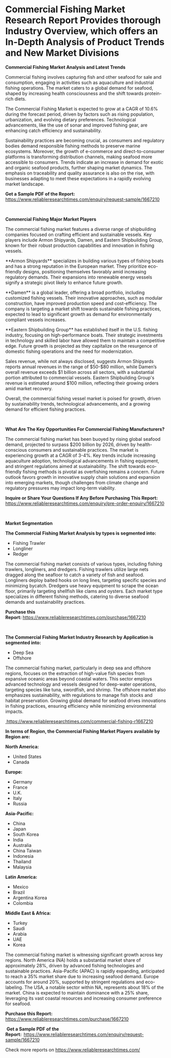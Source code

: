 <p><h1>Commercial Fishing Market Research Report Provides thorough Industry Overview, which offers an In-Depth Analysis of Product Trends and New Market Divisions</h1></p><p><strong>Commercial Fishing Market Analysis and Latest Trends</strong></p>
<p><p>Commercial fishing involves capturing fish and other seafood for sale and consumption, engaging in activities such as aquaculture and industrial fishing operations. The market caters to a global demand for seafood, shaped by increasing health consciousness and the shift towards protein-rich diets. </p><p>The Commercial Fishing Market is expected to grow at a CAGR of 10.6% during the forecast period, driven by factors such as rising population, urbanization, and evolving dietary preferences. Technological advancements, like the use of sonar and improved fishing gear, are enhancing catch efficiency and sustainability. </p><p>Sustainability practices are becoming crucial, as consumers and regulatory bodies demand responsible fishing methods to preserve marine ecosystems. Moreover, the growth of e-commerce and direct-to-consumer platforms is transforming distribution channels, making seafood more accessible to consumers. Trends indicate an increase in demand for exotic and organic seafood products, further shaping market dynamics. The emphasis on traceability and quality assurance is also on the rise, with businesses adapting to meet these expectations in a rapidly evolving market landscape.</p></p>
<p><strong>Get a Sample PDF of the Report:&nbsp;</strong> <a href="https://www.reliableresearchtimes.com/enquiry/request-sample/1667210?utm_campaign=3293&utm_medium=2&utm_source=Github&utm_content=ia&utm_term=06032025&utm_id=commercial-fishing">https://www.reliableresearchtimes.com/enquiry/request-sample/1667210</a></p>
<p>&nbsp;</p>
<p><strong>Commercial Fishing Major Market Players</strong></p>
<p><p>The commercial fishing market features a diverse range of shipbuilding companies focused on crafting efficient and sustainable vessels. Key players include Armon Shipyards, Damen, and Eastern Shipbuilding Group, known for their robust production capabilities and innovation in fishing vessels.</p><p>**Armon Shipyards** specializes in building various types of fishing boats and has a strong reputation in the European market. They prioritize eco-friendly designs, positioning themselves favorably amid increasing regulatory demands. Their expansions into renewable energy vessels signify a strategic pivot likely to enhance future growth.</p><p>**Damen** is a global leader, offering a broad portfolio, including customized fishing vessels. Their innovative approaches, such as modular construction, have improved production speed and cost-efficiency. The company is targeting a market shift towards sustainable fishing practices, expected to lead to significant growth as demand for environmentally compliant vessels increases.</p><p>**Eastern Shipbuilding Group** has established itself in the U.S. fishing industry, focusing on high-performance boats. Their strategic investments in technology and skilled labor have allowed them to maintain a competitive edge. Future growth is projected as they capitalize on the resurgence of domestic fishing operations and the need for modernization.</p><p>Sales revenue, while not always disclosed, suggests Armon Shipyards reports annual revenues in the range of $50-$80 million, while Damen’s overall revenue exceeds $1 billion across all sectors, with a substantial portion attributed to commercial vessels. Eastern Shipbuilding Group's revenue is estimated around $100 million, reflecting their growing orders amid market recovery.</p><p>Overall, the commercial fishing vessel market is poised for growth, driven by sustainability trends, technological advancements, and a growing demand for efficient fishing practices.</p></p>
<p>&nbsp;</p>
<p><strong>What Are The Key Opportunities For Commercial Fishing Manufacturers?</strong></p>
<p><p>The commercial fishing market has been buoyed by rising global seafood demand, projected to surpass $200 billion by 2026, driven by health-conscious consumers and sustainable practices. The market is experiencing growth at a CAGR of 3-4%. Key trends include increasing aquaculture adoption, technological advancements in fishing equipment, and stringent regulations aimed at sustainability. The shift towards eco-friendly fishing methods is pivotal as overfishing remains a concern. Future outlook favors growth in innovative supply chain solutions and expansion into emerging markets, though challenges from climate change and regulatory pressures may impact long-term viability.</p></p>
<p><strong>Inquire or Share Your Questions If Any Before Purchasing This Report:</strong> <a href="https://www.reliableresearchtimes.com/enquiry/pre-order-enquiry/1667210?utm_campaign=3293&utm_medium=2&utm_source=Github&utm_content=ia&utm_term=06032025&utm_id=commercial-fishing">https://www.reliableresearchtimes.com/enquiry/pre-order-enquiry/1667210</a></p>
<p>&nbsp;</p>
<p><strong>Market Segmentation</strong></p>
<p><strong>The Commercial Fishing Market Analysis by types is segmented into:</strong></p>
<p><ul><li>Fishing Trawler</li><li>Longliner</li><li>Redger</li></ul></p>
<p><p>The commercial fishing market consists of various types, including fishing trawlers, longliners, and dredgers. Fishing trawlers utilize large nets dragged along the seafloor to catch a variety of fish and seafood. Longliners deploy baited hooks on long lines, targeting specific species and minimizing bycatch. Dredgers use heavy equipment to scrape the ocean floor, primarily targeting shellfish like clams and oysters. Each market type specializes in different fishing methods, catering to diverse seafood demands and sustainability practices.</p></p>
<p><strong>Purchase this Report:&nbsp;</strong><a href="https://www.reliableresearchtimes.com/purchase/1667210?utm_campaign=3293&utm_medium=2&utm_source=Github&utm_content=ia&utm_term=06032025&utm_id=commercial-fishing">https://www.reliableresearchtimes.com/purchase/1667210</a></p>
<p>&nbsp;</p>
<p><strong>The Commercial Fishing Market Industry Research by Application is segmented into:</strong></p>
<p><ul><li>Deep Sea</li><li>Offshore</li></ul></p>
<p><p>The commercial fishing market, particularly in deep sea and offshore regions, focuses on the extraction of high-value fish species from expansive oceanic areas beyond coastal waters. This sector employs advanced technology and vessels designed for deep-water operations, targeting species like tuna, swordfish, and shrimp. The offshore market also emphasizes sustainability, with regulations to manage fish stocks and habitat preservation. Growing global demand for seafood drives innovations in fishing practices, ensuring efficiency while minimizing environmental impacts.</p></p>
<p><a href="https://www.reliableresearchtimes.com/commercial-fishing-r1667210?utm_campaign=3293&utm_medium=2&utm_source=Github&utm_content=ia&utm_term=06032025&utm_id=commercial-fishing">&nbsp;https://www.reliableresearchtimes.com/commercial-fishing-r1667210</a></p>
<p><strong>In terms of Region, the Commercial Fishing Market Players available by Region are:</strong></p>
<p>
    <p> <strong> North America: </strong>
        <ul>
            <li>United States</li>
            <li>Canada</li>
        </ul>
        </p> 
    <p> <strong> Europe: </strong>
        <ul>
            <li>Germany</li>
            <li>France</li>
            <li>U.K.</li>
            <li>Italy</li>
            <li>Russia</li>
        </ul>
        </p> 
    <p> <strong> Asia-Pacific: </strong>
        <ul>
            <li>China</li>
            <li>Japan</li>
            <li>South Korea</li>
            <li>India</li>
            <li>Australia</li>
            <li>China Taiwan</li>
            <li>Indonesia</li>
            <li>Thailand</li>
            <li>Malaysia</li>
        </ul>
        </p> 
    <p> <strong> Latin America: </strong>
        <ul>
            <li>Mexico</li>
            <li>Brazil</li>
            <li>Argentina Korea</li>
            <li>Colombia</li>
        </ul>
        </p> 
    <p> <strong> Middle East & Africa: </strong>
        <ul>
            <li>Turkey</li>
            <li>Saudi</li>
            <li>Arabia</li>
            <li>UAE</li>
            <li>Korea</li>
        </ul>
    </p>
    </p>
<p><p>The commercial fishing market is witnessing significant growth across key regions. North America (NA) holds a substantial market share of approximately 28%, driven by advanced fishing technologies and sustainable practices. Asia-Pacific (APAC) is rapidly expanding, anticipated to reach a 35% market share due to increasing seafood demand. Europe accounts for around 20%, supported by stringent regulations and eco-labeling. The USA, a notable sector within NA, represents about 18% of the market. China is expected to maintain dominance with a 25% share, leveraging its vast coastal resources and increasing consumer preference for seafood.</p></p>
<p><strong>Purchase this Report: </strong><a href="https://www.reliableresearchtimes.com/purchase/1667210?utm_campaign=3293&utm_medium=2&utm_source=Github&utm_content=ia&utm_term=06032025&utm_id=commercial-fishing">https://www.reliableresearchtimes.com/purchase/1667210</a></p>
<p>&nbsp;<strong>Get a Sample PDF of the Report:&nbsp;&nbsp;</strong><a href="https://www.reliableresearchtimes.com/enquiry/request-sample/1667210?utm_campaign=3293&utm_medium=2&utm_source=Github&utm_content=ia&utm_term=06032025&utm_id=commercial-fishing">https://www.reliableresearchtimes.com/enquiry/request-sample/1667210</a></p>
<p><strong></strong></p>
<p>Check more reports on <a href="https://www.reliableresearchtimes.com/?utm_campaign=3293&utm_medium=2&utm_source=Github&utm_content=ia&utm_term=06032025&utm_id=commercial-fishing">https://www.reliableresearchtimes.com/</a></p>